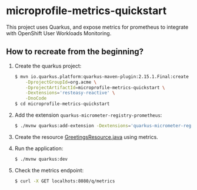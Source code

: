 # microprofile-metrics-quickstart

This project uses Quarkus, and expose metrics for prometheus to integrate with OpenShift User Workloads Monitoring.

## How to recreate from the beginning?

1. Create the quarkus project:
    ```bash
    $ mvn io.quarkus.platform:quarkus-maven-plugin:2.15.1.Final:create \
        -DprojectGroupId=org.acme \
        -DprojectArtifactId=microprofile-metrics-quickstart \
        -Dextensions='resteasy-reactive' \
        -DnoCode
    $ cd microprofile-metrics-quickstart
    ```

2. Add the extension `quarkus-micrometer-registry-prometheus`:
    ```bash
    $ ./mvnw quarkus:add-extension -Dextensions='quarkus-micrometer-registry-prometheus'
    ```

3. Create the resource [GreetingsResource.java](./src/main/java/org/acme/GreetingsResource.java) using metrics.

4. Run the application:
    ```bash
    $ ./mvnw quarkus:dev
    ```

5. Check the metrics endpoint:
    ```bash
    $ curl -X GET localhots:8080/q/metrics
    ```